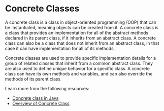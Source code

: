 # Concrete Classes

A concrete class is a class in object-oriented programming (OOP) that can be instantiated, meaning objects can be created from it. A concrete class is a class that provides an implementation for all of the abstract methods declared in its parent class, if it inherits from an abstract class. A concrete class can also be a class that does not inherit from an abstract class, in that case it can have implementation for all of its methods.

Concrete classes are used to provide specific implementation details for a group of related classes that inherit from a common abstract class. They are also used to define unique behavior for a specific class. A concrete class can have its own methods and variables, and can also override the methods of its parent class.

Learn more from the following resources:

- [Concrete class in Java](https://www.geeksforgeeks.org/concrete-class-in-java/)
- [Overview of Concrete Class](https://www.sciencedirect.com/topics/computer-science/concrete-class)
